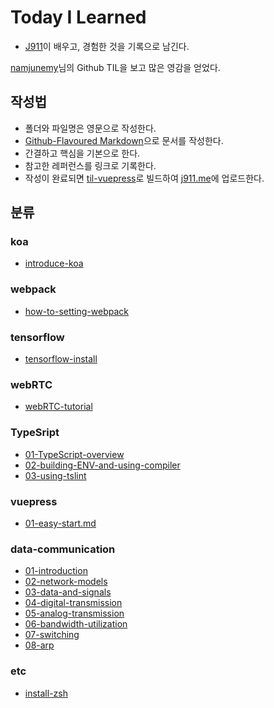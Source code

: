 # Today I Learned
- [J911](https://github.com/J911)이 배우고, 경험한 것을 기록으로 남긴다.

[namjunemy](https://github.com/namjunemy)님의 Github TIL을 보고 많은 영감을 얻었다.

## 작성법
- 폴더와 파일명은 영문으로 작성한다.
- [Github-Flavoured Markdown](https://guides.github.com/features/mastering-markdown/)으로 문서를 작성한다.
- 간결하고 핵심을 기본으로 한다.
- 참고한 레퍼런스를 링크로 기록한다.
- 작성이 완료되면 [til-vuepress](https://github.com/J911/til-vuepress)로 빌드하여 [j911.me](https://j911.me)에 업로드한다.

## 분류
### koa
- [introduce-koa](https://j911.me/til/koa/introduce-koa.html)

### webpack
- [how-to-setting-webpack](https://j911.me/til/webpack/how-to-setting-webpack.html)

### tensorflow
- [tensorflow-install](https://j911.me/til/tensorflow/tensorflow-install.html)

### webRTC
- [webRTC-tutorial](https://j911.me/til/webpack/how-to-setting-webpack.html)

### TypeSript
- [01-TypeScript-overview](https://j911.me/til/TypeScript/01-TypeScript-overview.html)
- [02-building-ENV-and-using-compiler](https://j911.me/til/TypeScript/02-building-ENV-and-using-compiler.html)
- [03-using-tslint](https://j911.me/til/TypeScript/03-using-tslint.html)

### vuepress
- [01-easy-start.md](https://j911.me/til/vuepress/01-easy-start.html)

### data-communication
- [01-introduction](https://j911.me/til/data-communication/01-introduction.html)
- [02-network-models](https://j911.me/til/data-communication/02-network-models.html)
- [03-data-and-signals](https://j911.me/til/data-communication/03-data-and-signals.html)
- [04-digital-transmission](https://j911.me/til/data-communication/04-digital-transmission.html)
- [05-analog-transmission](https://j911.me/til/data-communication/05-analog-transmission.html)
- [06-bandwidth-utilization](https://j911.me/til/data-communication/06-bandwidth-utilization.html)
- [07-switching](https://j911.me/til/data-communication/07-switching.html)
- [08-arp](https://j911.me/til/data-communication/08-arp.html)

### etc
 - [install-zsh](https://j911.me/til/etc/install-zsh.html)